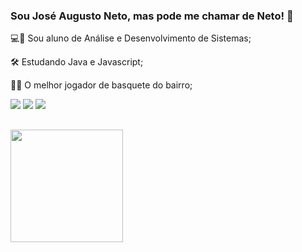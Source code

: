 ### Sou José Augusto Neto, mas pode me chamar de Neto! 👋

💻🔋 Sou aluno de Análise e Desenvolvimento de Sistemas;

🛠 Estudando Java e Javascript;

🏀🧱 O melhor jogador de basquete do bairro;

  <div>
  <a href="mailto:netiin00@gmail.com"><img src="https://img.shields.io/badge/-Gmail-%23333?style=for-the-badge&logo=gmail&logoColor=white" target="_blank"></a>
  <a href="https://www.linkedin.com/in/zeaugustoneto/" target="_blank"><img src="https://img.shields.io/badge/-LinkedIn-%230077B5?style=for-the-badge&logo=linkedin&logoColor=white" target="_blank"></a>
  <a href="https://instagram.com/zeaugustoneto" target="_blank"><img src="https://img.shields.io/badge/-Instagram-%23E4405F?style=for-the-badge&logo=instagram&logoColor=white" target="_blank"></a>
  </div>

##

<div >
  <!--<img height="180em" src="https://github-readme-stats.vercel.app/api?username=zeaugustoneto&show_icons=true&theme=dracula&include_all_commits=true&count_private=true"/>-->
  <img height="180em" align="left" src="https://github-readme-stats.vercel.app/api/top-langs/?username=zeaugustoneto&layout=compact&langs_count=7&theme=dracula"/>
</div>
